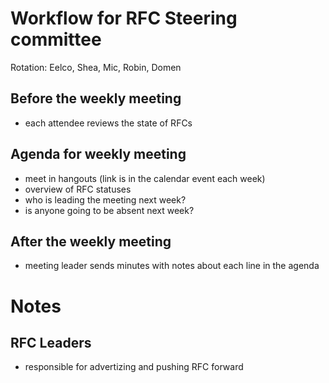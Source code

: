 # Workflow for RFC Steering committee

Rotation: Eelco, Shea, Mic, Robin, Domen

## Before the weekly meeting

- each attendee reviews the state of RFCs

## Agenda for weekly meeting

- meet in hangouts (link is in the calendar event each week)
- overview of RFC statuses
- who is leading the meeting next week?
- is anyone going to be absent next week?

## After the weekly meeting

- meeting leader sends minutes with notes about each
  line in the agenda

# Notes

## RFC Leaders

- responsible for advertizing and pushing RFC forward

